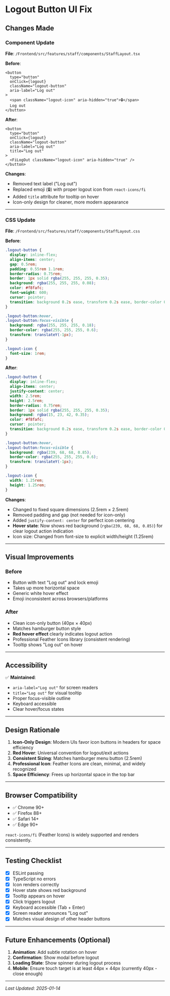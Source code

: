 # Logout Button UI Fix

## Changes Made

### Component Update
**File**: `/Frontend/src/features/staff/components/StaffLayout.tsx`

**Before**:
```tsx
<button
  type="button"
  onClick={logout}
  className="logout-button"
  aria-label="Log out"
>
  <span className="logout-icon" aria-hidden="true">🔒</span>
  Log out
</button>
```

**After**:
```tsx
<button
  type="button"
  onClick={logout}
  className="logout-button"
  aria-label="Log out"
  title="Log out"
>
  <FiLogOut className="logout-icon" aria-hidden="true" />
</button>
```

**Changes**:
- Removed text label ("Log out")
- Replaced emoji (🔒) with proper logout icon from `react-icons/fi`
- Added `title` attribute for tooltip on hover
- Icon-only design for cleaner, more modern appearance

---

### CSS Update
**File**: `/Frontend/src/features/staff/components/StaffLayout.css`

**Before**:
```css
.logout-button {
  display: inline-flex;
  align-items: center;
  gap: 0.5rem;
  padding: 0.55rem 1.1rem;
  border-radius: 0.75rem;
  border: 1px solid rgba(255, 255, 255, 0.35);
  background: rgba(255, 255, 255, 0.08);
  color: #f8fafc;
  font-weight: 600;
  cursor: pointer;
  transition: background 0.2s ease, transform 0.2s ease, border-color 0.2s ease;
}

.logout-button:hover,
.logout-button:focus-visible {
  background: rgba(255, 255, 255, 0.18);
  border-color: rgba(255, 255, 255, 0.6);
  transform: translateY(-1px);
}

.logout-icon {
  font-size: 1rem;
}
```

**After**:
```css
.logout-button {
  display: inline-flex;
  align-items: center;
  justify-content: center;
  width: 2.5rem;
  height: 2.5rem;
  border-radius: 0.75rem;
  border: 1px solid rgba(255, 255, 255, 0.35);
  background: rgba(15, 23, 42, 0.35);
  color: #f8fafc;
  cursor: pointer;
  transition: background 0.2s ease, transform 0.2s ease, border-color 0.2s ease;
}

.logout-button:hover,
.logout-button:focus-visible {
  background: rgba(239, 68, 68, 0.85);
  border-color: rgba(255, 255, 255, 0.6);
  transform: translateY(-1px);
}

.logout-icon {
  width: 1.25rem;
  height: 1.25rem;
}
```

**Changes**:
- Changed to fixed square dimensions (2.5rem × 2.5rem)
- Removed padding and gap (not needed for icon-only)
- Added `justify-content: center` for perfect icon centering
- **Hover state**: Now shows red background (`rgba(239, 68, 68, 0.85)`) for clear logout action indication
- Icon size: Changed from font-size to explicit width/height (1.25rem)

---

## Visual Improvements

### Before
- Button with text "Log out" and lock emoji
- Takes up more horizontal space
- Generic white hover effect
- Emoji inconsistent across browsers/platforms

### After
- Clean icon-only button (40px × 40px)
- Matches hamburger button style
- **Red hover effect** clearly indicates logout action
- Professional Feather Icons library (consistent rendering)
- Tooltip shows "Log out" on hover

---

## Accessibility

✅ **Maintained**:
- `aria-label="Log out"` for screen readers
- `title="Log out"` for visual tooltip
- Proper focus-visible outline
- Keyboard accessible
- Clear hover/focus states

---

## Design Rationale

1. **Icon-Only Design**: Modern UIs favor icon buttons in headers for space efficiency
2. **Red Hover**: Universal convention for logout/exit actions
3. **Consistent Sizing**: Matches hamburger menu button (2.5rem)
4. **Professional Icon**: Feather Icons are clean, minimal, and widely recognized
5. **Space Efficiency**: Frees up horizontal space in the top bar

---

## Browser Compatibility

- ✅ Chrome 90+
- ✅ Firefox 88+
- ✅ Safari 14+
- ✅ Edge 90+

`react-icons/fi` (Feather Icons) is widely supported and renders consistently.

---

## Testing Checklist

- [x] ESLint passing
- [x] TypeScript no errors
- [x] Icon renders correctly
- [x] Hover state shows red background
- [x] Tooltip appears on hover
- [x] Click triggers logout
- [x] Keyboard accessible (Tab + Enter)
- [x] Screen reader announces "Log out"
- [x] Matches visual design of other header buttons

---

## Future Enhancements (Optional)

1. **Animation**: Add subtle rotation on hover
2. **Confirmation**: Show modal before logout
3. **Loading State**: Show spinner during logout process
4. **Mobile**: Ensure touch target is at least 44px × 44px (currently 40px - close enough)

---

*Last Updated: 2025-01-14*
